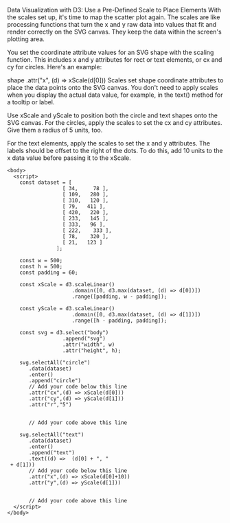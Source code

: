 Data Visualization with D3: Use a Pre-Defined Scale to Place Elements
With the scales set up, it's time to map the scatter plot again. The scales are like processing functions that turn the x and y raw data into values that fit and render correctly on the SVG canvas. They keep the data within the screen's plotting area.

You set the coordinate attribute values for an SVG shape with the scaling function. This includes x and y attributes for rect or text elements, or cx and cy for circles. Here's an example:

shape
  .attr("x", (d) => xScale(d[0]))
Scales set shape coordinate attributes to place the data points onto the SVG canvas. You don't need to apply scales when you display the actual data value, for example, in the text() method for a tooltip or label.


Use xScale and yScale to position both the circle and text shapes onto the SVG canvas. For the circles, apply the scales to set the cx and cy attributes. Give them a radius of 5 units, too.

For the text elements, apply the scales to set the x and y attributes. The labels should be offset to the right of the dots. To do this, add 10 units to the x data value before passing it to the xScale.
```
<body>
  <script>
    const dataset = [
                  [ 34,     78 ],
                  [ 109,   280 ],
                  [ 310,   120 ],
                  [ 79,   411 ],
                  [ 420,   220 ],
                  [ 233,   145 ],
                  [ 333,   96 ],
                  [ 222,    333 ],
                  [ 78,    320 ],
                  [ 21,   123 ]
                ];
    
    const w = 500;
    const h = 500;
    const padding = 60;
    
    const xScale = d3.scaleLinear()
                     .domain([0, d3.max(dataset, (d) => d[0])])
                     .range([padding, w - padding]);
    
    const yScale = d3.scaleLinear()
                     .domain([0, d3.max(dataset, (d) => d[1])])
                     .range([h - padding, padding]);
    
    const svg = d3.select("body")
                  .append("svg")
                  .attr("width", w)
                  .attr("height", h);
    
    svg.selectAll("circle")
       .data(dataset)
       .enter()
       .append("circle")
       // Add your code below this line
       .attr("cx",(d) => xScale(d[0]))
       .attr("cy",(d) => yScale(d[1]))
       .attr("r","5")
       
       
       // Add your code above this line
       
    svg.selectAll("text")
       .data(dataset)
       .enter()
       .append("text")
       .text((d) =>  (d[0] + ", "
 + d[1]))
       // Add your code below this line
       .attr("x",(d) => xScale(d[0]+10))
       .attr("y",(d) => yScale(d[1]))
       
       
       // Add your code above this line
  </script>
</body>
```
